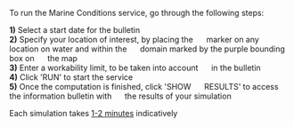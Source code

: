 To run the Marine Conditions service, go through the following steps:  

**1)** Select a start date for the bulletin  
**2)** Specify your location of interest, by placing the
&nbsp;&nbsp;&nbsp;&nbsp;&nbsp;marker on any location on water and within the
&nbsp;&nbsp;&nbsp;&nbsp;&nbsp;domain marked by the purple bounding box on
&nbsp;&nbsp;&nbsp;&nbsp;&nbsp;the map  
**3)** Enter a workability limit, to be taken into account
&nbsp;&nbsp;&nbsp;&nbsp;&nbsp;in the bulletin  
**4)** Click 'RUN' to start the service  
**5)** Once the computation is finished, click 'SHOW
&nbsp;&nbsp;&nbsp;&nbsp;&nbsp;RESULTS' to access the information bulletin with
&nbsp;&nbsp;&nbsp;&nbsp;&nbsp;the results of your simulation  

Each simulation takes <u>1-2 minutes</u> indicatively